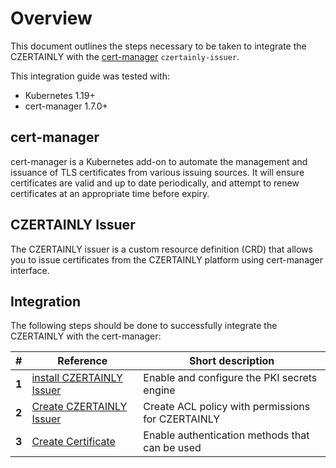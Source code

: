 # Overview

This document outlines the steps necessary to be taken to integrate the CZERTAINLY with the [cert-manager](https://cert-manager.io/) `czertainly-issuer`.

This integration guide was tested with:
- Kubernetes 1.19+
- cert-manager 1.7.0+

## cert-manager

cert-manager is a Kubernetes add-on to automate the management and issuance of TLS certificates from various issuing sources. It will ensure certificates are valid and up to date periodically, and attempt to renew certificates at an appropriate time before expiry.

## CZERTAINLY Issuer

The CZERTAINLY issuer is a custom resource definition (CRD) that allows you to issue certificates from the CZERTAINLY platform using cert-manager interface.

## Integration

The following steps should be done to successfully integrate the CZERTAINLY with the cert-manager:

| #     | Reference                                        | Short description                                              |
|-------|--------------------------------------------------|----------------------------------------------------------------|
| **1** | [install CZERTAINLY Issuer](./enable-pki-engine) | Enable and configure the PKI secrets engine  |
| **2** | [Create CZERTAINLY Issuer](./create-acl-policy)  | Create ACL policy with permissions for CZERTAINLY              |
| **3** | [Create Certificate](./enable-auth-methods)      | Enable authentication methods that can be used                 |
